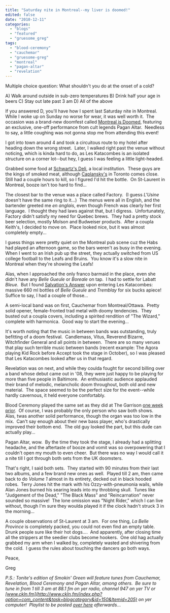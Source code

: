```yaml
---
title: "Saturday nite in Montreal--my liver is doomed!"
edited: false
date: "2010-12-11"
categories:
  - "blogs"
  - "featured"
  - "gruesome_greg"
tags:
  - "blood-ceremony"
  - "cauchemar"
  - "gruesome-greg"
  - "montreal"
  - "pagan-altar"
  - "revelation"
---
```


Multiple choice question: What shouldn't you do at the onset of a cold?

A) Walk around outside in sub-zero temperatures B) Drink half your age in beers C) Stay out late past 3 am D) All of the above

If you answered D, you'll have how I spent last Saturday nite in Montreal.  While I woke up on Sunday no worse for wear, it was well worth it.  The occasion was a brand-new doomfest called [Montreal is Doomed](http://www.montrealisdoomed.tk/), featuring an exclusive, one-off performance from cult legends Pagan Altar.  Needless to say, a little coughing was not gonna stop me from attending this event!

I got into town around 4 and took a circuitous route to my hotel after heading down the wrong street.  Later, I walked right past the venue without noticing, which is kinda hard to do, as Les Katacombes is an isolated structure on a corner lot--but hey, I guess I was feeling a little light-headed.

Grabbed some food at [Schwartz's Deli](http://www.schwartzsdeli.com/), a local institution.  These guys are the kings of smoked meat, although [Caplansky's](http://caplanskys.com/) in Toronto comes close.  Still had a couple hours to kill, so I figured I'd hit the bottle.  On St-Laurent in Montreal, booze isn't too hard to find...

The closest bar to the venue was a place called Factory.  (I guess _L'Usine_ doesn't have the same ring to it...)  The menus were all in English, and the bartender greeted me _en anglais_, even though French was clearly her first language.  I thought they had laws against that, but I digress.  Unfortunately, Factory didn't satisfy my need for Quebec brews.  They had a pretty stock beer selection, mostly Molson and Budweiser products.  After a coupla Keith's, I decided to move on.  Place looked nice, but it was almost completely empty...

I guess things were pretty quiet on the Montreal pub scene cuz the Habs had played an afternoon game, so the bars weren't as busy in the evening.  When I went to an Irish pub up the street, they actually switched from US college football to the Leafs and Bruins.  You know it's a slow nite in Montreal when they're showing the Leafs!

Alas, when I approached the only franco barmaid in the place, even she didn't have any _Belle Gueule_ or _Boreale_ on tap.  I had to settle for Labatt _Bleue_.  But I found [Salvation's Answer](http://www.youtube.com/watch?v=6X9iLUsUWAA) upon entering Les Katacombes: massive 660 ml bottles of _Belle Gueule_ and _Tremblay_ for six bucks apiece!  Suffice to say, I had a couple of those...

A semi-local band was on first, Cauchemar from Montreal/Ottawa.  Pretty solid opener, female-fronted trad metal with doomy tendencies.  They busted out a coupla covers, including a spirited rendition of "The Wizard," complete with harmonica.  Good way to start the evening...

It's worth noting that the music in between bands was outstanding, truly befitting of a doom festival.  Candlemass, Vitus, Reverend Bizarre, Witchfinder General and all points in between.  There are so many venues that play such terrible music between bands (recent example: The Agora playing Kid Rock before Accept took the stage in October), so I was pleased that Les Katacombes looked after us in that regard.

Revelation was on next, and while they coulda fought for second billing over a band whose debut came out in '08, they were just happy to be playing for more than five people in Baltimore.  An enthusiastic audience applauded their brand of melodic, melancholic doom throughout, both old and new material.  The space seemed to be the perfect size for the event--while hardly cavernous, it held everyone comfortably.

Blood Ceremony played the same set as they did at The Garrison [one week prior](http://www.toohightogetitright.com/reviews/concerts/nov2610.html).  Of course, I was probably the only person who saw both shows.  Alas, twas another solid performance, though the organ was too low in the mix.  Can't say enough about their new bass player, who's drastically improved their bottom end.  The old guy looked the part, but this dude can actually play...

Pagan Altar, wow.  By the time they took the stage, I already had a splitting headache, and the aftertaste of booze and vomit was so overpowering that I couldn't open my mouth to even cheer.  But there was no way I would call it a nite till I got through both sets from the UK doomsters.

That's right, I said both sets.  They started with 90 minutes from their last two albums, and a few brand new ones as well.  Played till 2 am, then came back to do _Volume 1_ almost in its entirety, decked out in black hooded robes.  Terry Jones hit the mark with his Ozzy-with-pneumonia wails, while Alan Jones burned his searing leads into my throbbing skull.  Tunes like "Judgement of the Dead," "The Black Mass" and "Reincarnation" never sounded so massive!  The lone omission was "Night Rider," which I can live without, though I'm sure they woulda played it if the clock hadn't struck 3 in the morning...

A couple observations of St-Laurent at 3 am.  For one thing, _La Belle Province_ is completely packed, you could not even find an empty table.  Drunk people sure like their hot dogs....  And apparently, after closing time all the strippers at the seedier clubs become hookers.  One old hag actually grabbed my arm when I walked by, completely wasted and shivering from the cold.  I guess the rules about touching the dancers go both ways.

Peace,

Greg

_P.S.: Tonite's edition of Smokin' Green will feature tunes from Cauchemar, Revelation, Blood Ceremony and Pagan Altar, among others.  Be sure to tune in from 1 till 3 am at 88.1 fm on yer radio, channel 947 on yer TV or [www.ckln.fm](http://www.ckln.fm/index.php?option=com_content&task=blogcategory&id=150&Itemid=205) on yer computer!  Playlist to be posted [over here](http://toohightogetitright.darkbb.com/smokin-green-f17/episode-85-december-11-2010-t147.htm) afterwards._..
